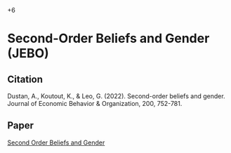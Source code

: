 +6

# Second-Order Beliefs and Gender (JEBO)

## Citation

Dustan, A., Koutout, K., & Leo, G. (2022). Second-order beliefs and gender. Journal of Economic Behavior & Organization, 200, 752-781.


## Paper

[Second Order Beliefs and Gender](https://www.sciencedirect.com/science/article/pii/S0167268122002190?dgcid=author#!)